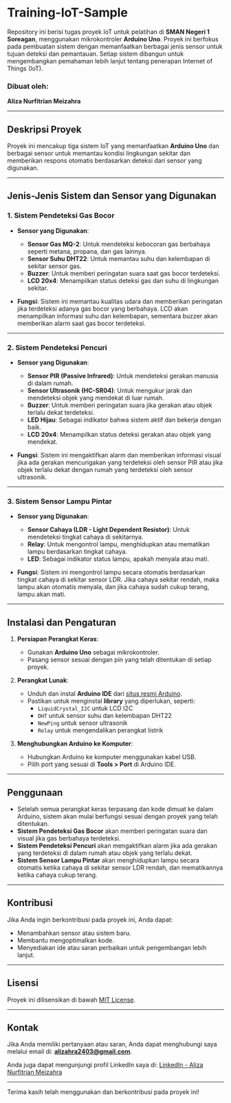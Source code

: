 # Training-IoT-Sample

Repository ini berisi tugas proyek IoT untuk pelatihan di **SMAN Negeri 1 Soreagan**, menggunakan mikrokontroler **Arduino Uno**. Proyek ini berfokus pada pembuatan sistem dengan memanfaatkan berbagai jenis sensor untuk tujuan deteksi dan pemantauan. Setiap sistem dibangun untuk mengembangkan pemahaman lebih lanjut tentang penerapan Internet of Things (IoT).

### Dibuat oleh:
**Aliza Nurfitrian Meizahra**

---

## Deskripsi Proyek

Proyek ini mencakup tiga sistem IoT yang memanfaatkan **Arduino Uno** dan berbagai sensor untuk memantau kondisi lingkungan sekitar dan memberikan respons otomatis berdasarkan deteksi dari sensor yang digunakan.

---

## Jenis-Jenis Sistem dan Sensor yang Digunakan

### 1. Sistem Pendeteksi Gas Bocor
   - **Sensor yang Digunakan**:
     - **Sensor Gas MQ-2**: Untuk mendeteksi kebocoran gas berbahaya seperti metana, propana, dan gas lainnya.
     - **Sensor Suhu DHT22**: Untuk memantau suhu dan kelembapan di sekitar sensor gas.
     - **Buzzer**: Untuk memberi peringatan suara saat gas bocor terdeteksi.
     - **LCD 20x4**: Menampilkan status deteksi gas dan suhu di lingkungan sekitar.

   - **Fungsi**:
     Sistem ini memantau kualitas udara dan memberikan peringatan jika terdeteksi adanya gas bocor yang berbahaya. LCD akan menampilkan informasi suhu dan kelembapan, sementara buzzer akan memberikan alarm saat gas bocor terdeteksi.

---

### 2. Sistem Pendeteksi Pencuri
   - **Sensor yang Digunakan**:
     - **Sensor PIR (Passive Infrared)**: Untuk mendeteksi gerakan manusia di dalam rumah.
     - **Sensor Ultrasonik (HC-SR04)**: Untuk mengukur jarak dan mendeteksi objek yang mendekat di luar rumah.
     - **Buzzer**: Untuk memberi peringatan suara jika gerakan atau objek terlalu dekat terdeteksi.
     - **LED Hijau**: Sebagai indikator bahwa sistem aktif dan bekerja dengan baik.
     - **LCD 20x4**: Menampilkan status deteksi gerakan atau objek yang mendekat.

   - **Fungsi**:
     Sistem ini mengaktifkan alarm dan memberikan informasi visual jika ada gerakan mencurigakan yang terdeteksi oleh sensor PIR atau jika objek terlalu dekat dengan rumah yang terdeteksi oleh sensor ultrasonik.

---

### 3. Sistem Sensor Lampu Pintar
   - **Sensor yang Digunakan**:
     - **Sensor Cahaya (LDR - Light Dependent Resistor)**: Untuk mendeteksi tingkat cahaya di sekitarnya.
     - **Relay**: Untuk mengontrol lampu, menghidupkan atau mematikan lampu berdasarkan tingkat cahaya.
     - **LED**: Sebagai indikator status lampu, apakah menyala atau mati.
   
   - **Fungsi**:
     Sistem ini mengontrol lampu secara otomatis berdasarkan tingkat cahaya di sekitar sensor LDR. Jika cahaya sekitar rendah, maka lampu akan otomatis menyala, dan jika cahaya sudah cukup terang, lampu akan mati. 

---

## Instalasi dan Pengaturan

1. **Persiapan Perangkat Keras**:
   - Gunakan **Arduino Uno** sebagai mikrokontroler.
   - Pasang sensor sesuai dengan pin yang telah ditentukan di setiap proyek.

2. **Perangkat Lunak**:
   - Unduh dan instal **Arduino IDE** dari [situs resmi Arduino](https://www.arduino.cc/en/software).
   - Pastikan untuk menginstal **library** yang diperlukan, seperti:
     - `LiquidCrystal_I2C` untuk LCD I2C
     - `DHT` untuk sensor suhu dan kelembapan DHT22
     - `NewPing` untuk sensor ultrasonik
     - `Relay` untuk mengendalikan perangkat listrik

3. **Menghubungkan Arduino ke Komputer**:
   - Hubungkan Arduino ke komputer menggunakan kabel USB.
   - Pilih port yang sesuai di **Tools > Port** di Arduino IDE.

---

## Penggunaan

- Setelah semua perangkat keras terpasang dan kode dimuat ke dalam Arduino, sistem akan mulai berfungsi sesuai dengan proyek yang telah ditentukan.
- **Sistem Pendeteksi Gas Bocor** akan memberi peringatan suara dan visual jika gas berbahaya terdeteksi.
- **Sistem Pendeteksi Pencuri** akan mengaktifkan alarm jika ada gerakan yang terdeteksi di dalam rumah atau objek yang terlalu dekat.
- **Sistem Sensor Lampu Pintar** akan menghidupkan lampu secara otomatis ketika cahaya di sekitar sensor LDR rendah, dan mematikannya ketika cahaya cukup terang.

---

## Kontribusi

Jika Anda ingin berkontribusi pada proyek ini, Anda dapat:

- Menambahkan sensor atau sistem baru.
- Membantu mengoptimalkan kode.
- Menyediakan ide atau saran perbaikan untuk pengembangan lebih lanjut.

---

## Lisensi

Proyek ini dilisensikan di bawah [MIT License](LICENSE).

---

## Kontak

Jika Anda memiliki pertanyaan atau saran, Anda dapat menghubungi saya melalui email di: **alizahra2403@gmail.com**.

Anda juga dapat mengunjungi profil LinkedIn saya di: [LinkedIn - Aliza Nurfitrian Meizahra](https://www.linkedin.com/in/alizanm/)


---

Terima kasih telah menggunakan dan berkontribusi pada proyek ini!
